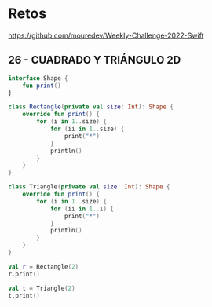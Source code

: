 # Retos

https://github.com/mouredev/Weekly-Challenge-2022-Swift

## 26 - CUADRADO Y TRIÁNGULO 2D

```kotlin
interface Shape {
    fun print()
}

class Rectangle(private val size: Int): Shape {
    override fun print() {
        for (i in 1..size) {
            for (ii in 1..size) {
                print("*")
            }
            println()
        }
    }
}

class Triangle(private val size: Int): Shape {
    override fun print() {
        for (i in 1..size) {
            for (ii in 1..i) {
                print("*")
            }
            println()
        }
    }
}

val r = Rectangle(2)
r.print()

val t = Triangle(2)
t.print()



```